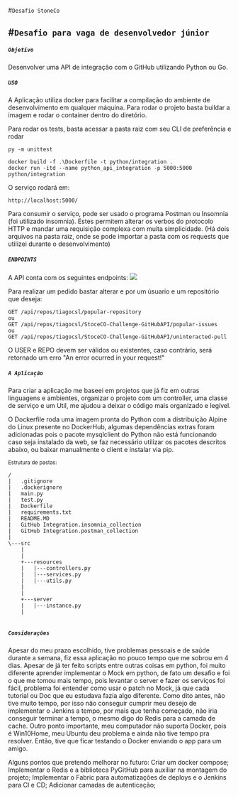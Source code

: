 #`Desafio StoneCo`

#`Desafio para vaga de desenvolvedor júnior`
------------------------------

##### `Objetivo`
Desenvolver uma API de integração com o GitHub utilizando Python ou Go.

##### `USO`
A Aplicação utiliza docker para facilitar a compilação do ambiente de desenvolvimento em qualquer máquina. Para rodar o projeto basta buildar a imagem e rodar o container dentro do diretório.

Para rodar os tests, basta acessar a pasta raiz com seu CLI de preferência e rodar
```
py -m unittest
`````

```docker
docker build -f .\Dockerfile -t python/integration .
docker run -itd --name python_api_integration -p 5000:5000 python/integration
`````

O serviço rodará em:
````
http://localhost:5000/
````

Para consumir o serviço, pode ser usado o programa Postman ou Insomnia (foi utilizado insomnia). Estes permitem alterar os verbos do protocolo HTTP e mandar uma requisição complexa com muita simplicidade.
(Há dois arquivos na pasta raiz, onde se pode importar a pasta com os requests que utilizei durante o desenvolvimento)

##### ```ENDPOINTS```
A API conta com os seguintes endpoints:
<img src="https://i.imgur.com/ct2yr4F.png">

Para realizar um pedido bastar alterar <user> e <repo> por um úsuario e um repositório que deseja:
```
GET /api/repos/tiagocsl/popular-repository
ou 
GET /api/repos/tiagocsl/StoceCO-Challenge-GitHubAPI/popular-issues 
ou 
GET /api/repos/tiagocsl/StoceCO-Challenge-GitHubAPI/uninteracted-pull
```
O USER e REPO devem ser válidos ou existentes, caso contrário, será retornado um erro "An error ocurred in your request!"

##### ``A Aplicação``
Para criar a aplicação me baseei em projetos que já fiz em outras linguagens e ambientes, organizar o projeto com um controller, uma classe de serviço e um Util, me ajudou a deixar o código mais organizado e legível.

O Dockerfile roda uma imagem pronta do Python com a distribuição Alpine do Linux presente no DockerHub, algumas dependências extras foram adicionadas pois o pacote mysqlclient do Python não está funcionando caso seja instalado da web, se faz necessário utilizar os pacotes descritos abaixo, ou baixar manualmente o client e instalar via pip.


<small>Estrutura de pastas:</small>
````````
/
|   .gitignore
|   .dockerignore
|   main.py
|   test.py
|   Dockerfile
|   requirements.txt
|   README.MD
|   GitHub Integration.insomnia_collection
|   GitHub Integration.postman_collection
|   
\---src
    |   
    |   
    +---resources
    |   |---controllers.py
    |   |---services.py
    |   |---utils.py
    |            
    |           
    +---server
    |   |---instance.py
    |             
      

````````            
##### ``Considerações``
Apesar do meu prazo escolhido, tive problemas pessoais e de saúde durante a semana, fiz essa aplicação no pouco tempo que me sobrou em 4 dias. Apesar de já ter feito scripts entre outras coisas em python, foi muito diferente aprender implementar o Mock em python, de fato um desafio e foi o que me tomou mais tempo, pois levantar o server e fazer os serviços foi fácil, problema foi entender como usar o patch no Mock, já que cada tutorial ou Doc que eu estudava fazia algo diferente. 
Como dito antes, não tive muito tempo, por isso não conseguir cumprir meu desejo de implementar o Jenkins a tempo, por mais que tenha começado, não iria conseguir terminar a tempo, o mesmo digo do Redis para a camada de cache.
Outro ponto importante, meu computador não suporta Docker, pois é Win10Home, meu Ubuntu deu problema e ainda não tive tempo pra resolver. Então, tive que ficar testando o Docker enviando o app para um amigo.


Alguns pontos que pretendo melhorar no futuro: 
Criar um docker compose;
Implementar o Redis e a biblioteca PyGitHub para auxiliar na montagem do projeto;
Implementar o Fabric para automatizações de deploys e o Jenkins para CI e CD;
Adicionar camadas de autenticação; 




